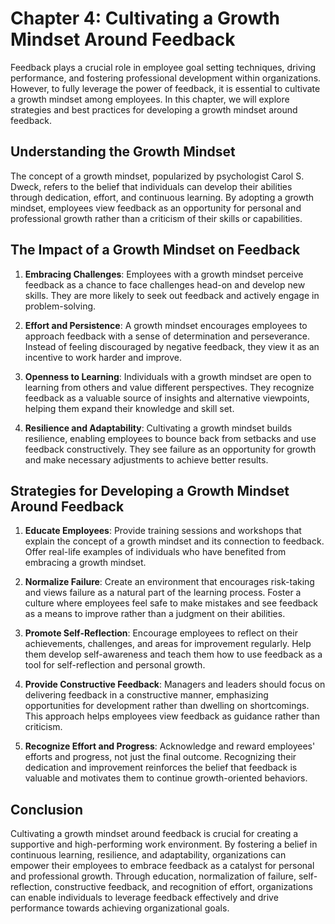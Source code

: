 Chapter 4: Cultivating a Growth Mindset Around Feedback
=======================================================

Feedback plays a crucial role in employee goal setting techniques, driving performance, and fostering professional development within organizations. However, to fully leverage the power of feedback, it is essential to cultivate a growth mindset among employees. In this chapter, we will explore strategies and best practices for developing a growth mindset around feedback.

Understanding the Growth Mindset
--------------------------------

The concept of a growth mindset, popularized by psychologist Carol S. Dweck, refers to the belief that individuals can develop their abilities through dedication, effort, and continuous learning. By adopting a growth mindset, employees view feedback as an opportunity for personal and professional growth rather than a criticism of their skills or capabilities.

The Impact of a Growth Mindset on Feedback
------------------------------------------

1. **Embracing Challenges**: Employees with a growth mindset perceive feedback as a chance to face challenges head-on and develop new skills. They are more likely to seek out feedback and actively engage in problem-solving.

2. **Effort and Persistence**: A growth mindset encourages employees to approach feedback with a sense of determination and perseverance. Instead of feeling discouraged by negative feedback, they view it as an incentive to work harder and improve.

3. **Openness to Learning**: Individuals with a growth mindset are open to learning from others and value different perspectives. They recognize feedback as a valuable source of insights and alternative viewpoints, helping them expand their knowledge and skill set.

4. **Resilience and Adaptability**: Cultivating a growth mindset builds resilience, enabling employees to bounce back from setbacks and use feedback constructively. They see failure as an opportunity for growth and make necessary adjustments to achieve better results.

Strategies for Developing a Growth Mindset Around Feedback
----------------------------------------------------------

1. **Educate Employees**: Provide training sessions and workshops that explain the concept of a growth mindset and its connection to feedback. Offer real-life examples of individuals who have benefited from embracing a growth mindset.

2. **Normalize Failure**: Create an environment that encourages risk-taking and views failure as a natural part of the learning process. Foster a culture where employees feel safe to make mistakes and see feedback as a means to improve rather than a judgment on their abilities.

3. **Promote Self-Reflection**: Encourage employees to reflect on their achievements, challenges, and areas for improvement regularly. Help them develop self-awareness and teach them how to use feedback as a tool for self-reflection and personal growth.

4. **Provide Constructive Feedback**: Managers and leaders should focus on delivering feedback in a constructive manner, emphasizing opportunities for development rather than dwelling on shortcomings. This approach helps employees view feedback as guidance rather than criticism.

5. **Recognize Effort and Progress**: Acknowledge and reward employees' efforts and progress, not just the final outcome. Recognizing their dedication and improvement reinforces the belief that feedback is valuable and motivates them to continue growth-oriented behaviors.

Conclusion
----------

Cultivating a growth mindset around feedback is crucial for creating a supportive and high-performing work environment. By fostering a belief in continuous learning, resilience, and adaptability, organizations can empower their employees to embrace feedback as a catalyst for personal and professional growth. Through education, normalization of failure, self-reflection, constructive feedback, and recognition of effort, organizations can enable individuals to leverage feedback effectively and drive performance towards achieving organizational goals.
